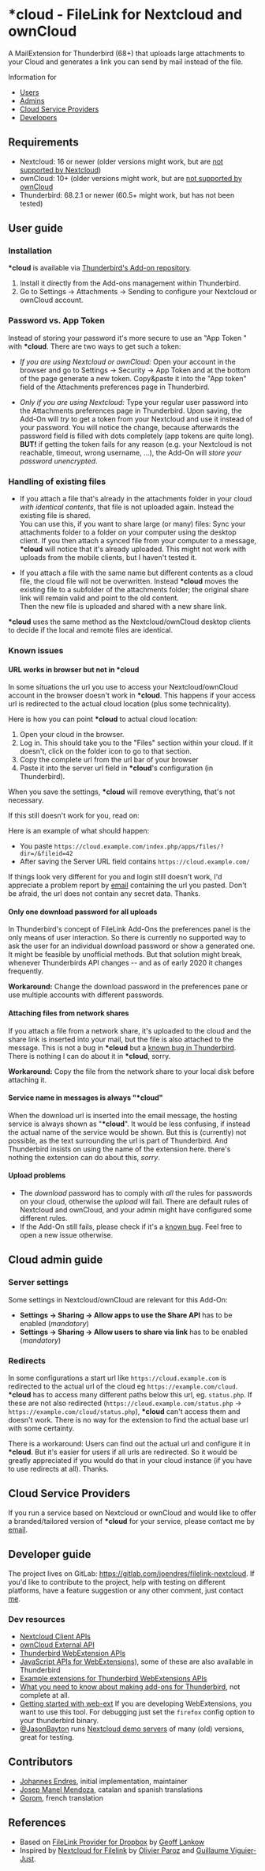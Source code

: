 # __*cloud__ - FileLink for Nextcloud and ownCloud

A MailExtension for Thunderbird (68+) that uploads large attachments to your
Cloud and generates a link you can send by mail instead of the file.

Information for

* [Users](#user-content-user-guide)
* [Admins](#user-content-cloud-admin-guide)
* [Cloud Service Providers](#cloud-service-providers)
* [Developers](#user-content-developer-guide)

## Requirements

* Nextcloud: 16 or newer (older versions might work, but are [not supported by
  Nextcloud](https://github.com/nextcloud/server/wiki/Maintenance-and-Release-Schedule))
* ownCloud: 10+ (older versions might work, but are [not supported by
  ownCloud](https://github.com/owncloud/core/wiki/maintenance-and-release-schedule)
* Thunderbird: 68.2.1 or newer (60.5+ might work, but has not been tested)

## User guide

### Installation

__*cloud__ is available via [Thunderbird's Add-on
repository](https://addons.thunderbird.net/thunderbird/addon/filelink-nextcloud-owncloud/).

1. Install it directly from the Add-ons management within Thunderbird.
1. Go to Settings -> Attachments -> Sending to configure your Nextcloud or
   ownCloud account.

### Password vs. App Token

Instead of storing your password it's more secure to use an "App Token " with
__*cloud__. There are two ways to get such a token:

* *If you are using Nextcloud or ownCloud:* Open your account in the browser and
  go to Settings -> Security -> App Token and at the bottom of the page generate
  a new token. Copy&paste it into the "App token" field of the Attachments
  preferences page in Thunderbird.

* *Only if you are using Nextcloud:* Type your regular user password into the
  Attachments preferences page in Thunderbird. Upon saving, the Add-On will
  *try* to get a token from your Nextcloud and use it instead of your password.
  You will notice the change, because afterwards the password field is filled
  with dots completely (app tokens are quite long).\
  **BUT!** if getting the token fails for any reason (e.g. your Nextcloud is not
  reachable, timeout, wrong username, ...), the Add-On will *store your password
  unencrypted*.

### Handling of existing files

* If you attach a file that's already in the attachments folder in your cloud
  *with identical contents*, that file is not uploaded again. Instead the
  existing file is shared.\
  You can use this, if you want to share large (or many) files: Sync your
  attachments folder to a folder on your computer using the desktop client. If
  you then attach a synced file from your computer to a message, __*cloud__ will
  notice that it's already uploaded. This might not work with uploads from the
  mobile clients, but I haven't tested it.

* If you attach a file with the same name but different contents as a cloud
  file, the cloud file will not be overwritten. Instead __*cloud__ moves the
  existing file to a subfolder of the attachments folder; the original share
  link will remain valid and point to the old content.\
 Then the new file is uploaded and shared with a new share link.

__*cloud__ uses the same method as the
Nextcloud/ownCloud desktop clients to decide if the local and remote files are
identical.

### Known issues

#### URL works in browser but not in *cloud

In some situations the url you use to access your Nextcloud/ownCloud account in
the browser doesn't work in __*cloud__. This happens if your access url is
redirected to the actual cloud location (plus some technicality).

Here is how you can point __*cloud__  to actual cloud location:

1. Open your cloud in the browser.
1. Log in. This should take you to the "Files" section within your cloud. If it
   doesn't, click on the folder icon to go to that section.
1. Copy the complete url from the url bar of your browser
1. Paste it into the server url field in __*cloud__'s configuration (in Thunderbird).

When you save the settings, __*cloud__ will remove everything, that's not necessary.

If this still doesn't work for you, read on:

Here is an example of what should happen:

* You paste ```https://cloud.example.com/index.php/apps/files/?dir=/&fileid=42```
* After saving the Server URL field contains ```https://cloud.example.com/```

If things look very different for you and login still doesn't work, I'd
appreciate a problem report by [email](mailto:cloud@johannes-endres.de)
containing the url you pasted. Don't be afraid, the url does not contain any
secret data. Thanks.

#### Only one download password for all uploads

In Thunderbird's concept of FileLink Add-Ons the preferences panel is the only
means of user interaction. So there is currently no supported way to ask the
user for an individual download password or show a generated one. It might be
feasible by unofficial methods. But that solution might break, whenever
Thunderbirds API changes -- and as of early 2020 it changes frequently.

**Workaround:** Change the download password in the preferences pane or use
multiple accounts with different passwords.

#### Attaching files from network shares

If you attach a file from a network share, it's uploaded to the cloud and the share
link is inserted into your mail, but the file is also attached to the message.
This is not a bug in __*cloud__ but a [known bug in
Thunderbird](https://bugzilla.mozilla.org/show_bug.cgi?id=793118). There is
nothing I can do about it in __*cloud__, sorry.

**Workaround:** Copy the file from the network share to your local disk before
attaching it.

#### Service name in messages is always "*cloud"

When the download url is inserted into the email message, the hosting service is
always shown as "__*cloud__". It would be less confusing, if instead the actual
name of the service would be shown. But this is (currently) not possible, as the
text surrounding the url is part of Thunderbird. And Thunderbird insists on
using the name of the extension here. there's nothing the extension can do about
this, *sorry*.

#### Upload problems

* The *download* password has to comply with *all* the rules for passwords on
  your cloud, otherwise the *upload* will fail. There are default rules of
  Nextcloud and ownCloud, and your admin might have configured some different
  rules.
* If the Add-On still fails, please check if it's a [known
  bug](https://gitlab.com/joendres/filelink-nextcloud/-/boards). Feel free to
  open a new issue otherwise.

## Cloud admin guide

### Server settings

Some settings in Nextcloud/ownCloud are relevant for this Add-On:

* **Settings -> Sharing -> Allow apps to use the Share API** has to be enabled
  (*mandatory*)
* **Settings -> Sharing -> Allow users to share via link** has to be enabled
  (*mandatory*)

### Redirects

In some configurations a start url like `https://cloud.example.com` is
redirected to the actual url of the cloud eg `https://example.com/cloud`.
__*cloud__ has to access many different paths below this url, eg. `status.php`.
If these are not also redirected (`https://cloud.example.com/status.php` ->
`https://example.com/cloud/status.php`), __*cloud__ can't access them and
doesn't work. There is no way for the extension to find the actual base url with
some certainty.

There is a workaround: Users can find out the actual url and configure it in
__*cloud__. But it's easier for users if all urls are redirected. So it would be
greatly appreciated if you would do that in your cloud instance (if you have to
use redirects at all). Thanks.

## Cloud Service Providers

If you run a service based on Nextcloud or ownCloud and would like to offer a
branded/tailored version of __*cloud__ for your service, please contact me by
[email](mailto:cloud@johannes-endres.de).

## Developer guide

The project lives on GitLab: <https://gitlab.com/joendres/filelink-nextcloud>. If
you'd like to contribute to the project, help with testing on different
platforms, have a feature suggestion or any other comment, just contact
[me](@joendres).

### Dev resources

* [Nextcloud Client
  APIs](https://docs.nextcloud.com/server/stable/developer_manual/client_apis/index.html)
* [ownCloud External
  API](https://doc.owncloud.com/server/developer_manual/core/apis/ocs/notifications/ocs-endpoint-v1.html)
* [Thunderbird WebExtension
  APIs](https://thunderbird-webextensions.readthedocs.io/en/latest/index.html)
* [JavaScript APIs for WebExtensions](
    https://developer.mozilla.org/en-US/docs/Mozilla/Add-ons/WebExtensions/API)),
  some of these are also available in Thunderbird
* [Example extensions for Thunderbird WebExtensions
  APIs](https://github.com/thundernest/sample-extensions)
* [What you need to know about making add-ons for
  Thunderbird](https://developer.thunderbird.net/add-ons/), not complete at all.
* [Getting started with
  web-ext](https://extensionworkshop.com/documentation/develop/getting-started-with-web-ext)
  If you are developing WebExtensions, you want to use this tool. For debugging
  just set the ```firefox``` config option to your thunderbird binary.
* [@JasonBayton](https://twitter.com/jasonbayton) runs [Nextcloud demo
  servers](https://bayton.org/2017/02/introducing-nextcloud-demo-servers/) of
  many (old) versions, great for testing.

## Contributors

* [Johannes Endres](@joendres), initial implementation, maintainer
* [Josep Manel Mendoza](@josepmanel), catalan and spanish translations
* [Gorom](@Go-rom), french translation

## References

* Based on [FileLink Provider for
  Dropbox](https://github.com/darktrojan/dropbox) by [Geoff
  Lankow](https://darktrojan.github.io/)
* Inspired by [Nextcloud for
  Filelink](https://github.com/nextcloud/nextcloud-filelink) by [Olivier
  Paroz](https://github.com/oparoz) and [Guillaume
  Viguier-Just](https://github.com/guillaumev).
